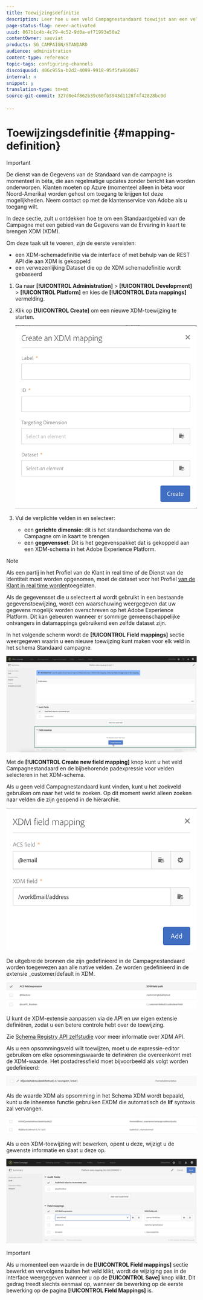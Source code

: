 ```yaml
---
title: Toewijzingsdefinitie
description: Leer hoe u een veld Campagnestandaard toewijst aan een veld Experience Data Model (XDM).
page-status-flag: never-activated
uuid: 867b1c4b-4c79-4c52-9d0a-ef71993e50a2
contentOwner: sauviat
products: SG_CAMPAIGN/STANDARD
audience: administration
content-type: reference
topic-tags: configuring-channels
discoiquuid: 406c955a-b2d2-4099-9918-95f5fa966067
internal: n
snippet: y
translation-type: tm+mt
source-git-commit: 327d0e4f862b39c60fb3943d1128f4f42828bc0d

---
```



# Toewijzingsdefinitie {#mapping-definition}

>[!IMPORTANT]
>
>De dienst van de Gegevens van de Standaard van de campagne is momenteel in bèta, die aan regelmatige updates zonder bericht kan worden onderworpen. Klanten moeten op Azure (momenteel alleen in bèta voor Noord-Amerika) worden gehost om toegang te krijgen tot deze mogelijkheden. Neem contact op met de klantenservice van Adobe als u toegang wilt.

In deze sectie, zult u ontdekken hoe te om een Standaardgebied van de Campagne met een gebied van de Gegevens van de Ervaring in kaart te brengen XDM (XDM).

Om deze taak uit te voeren, zijn de eerste vereisten:

* een XDM-schemadefinitie via de interface of met behulp van de REST API die aan XDM is gekoppeld
* een verwezenlijking Dataset die op de XDM schemadefinitie wordt gebaseerd

1. Ga naar **[!UICONTROL Administration]** > **[!UICONTROL Development]** > **[!UICONTROL Platform]** en kies de **[!UICONTROL Data mappings]** vermelding.

1. Klik op **[!UICONTROL Create]** om een nieuwe XDM-toewijzing te starten.

   ![](assets/aep_createmapping.png)

1. Vul de verplichte velden in en selecteer:

   * een **gerichte dimensie**: dit is het standaardschema van de Campagne om in kaart te brengen
   * een **gegevensset**: Dit is het gegevenspakket dat is gekoppeld aan een XDM-schema in het Adobe Experience Platform.

>[!NOTE]
>
>Als een partij in het Profiel van de Klant in real time of de Dienst van de Identiteit moet worden opgenomen, moet de dataset voor het Profiel [van de Klant in real time worden](https://docs.adobe.com/content/help/en/experience-platform/rtcdp/intro/get-started.html)toegelaten.
>
>Als de gegevensset die u selecteert al wordt gebruikt in een bestaande gegevenstoewijzing, wordt een waarschuwing weergegeven dat uw gegevens mogelijk worden overschreven op het Adobe Experience Platform. Dit kan gebeuren wanneer er sommige gemeenschappelijke ontvangers in datamappings gebruikend een zelfde dataset zijn.

In het volgende scherm wordt de **[!UICONTROL Field mappings]** sectie weergegeven waarin u een nieuwe toewijzing kunt maken voor elk veld in het schema Standaard campagne.

![](assets/aep_fieldmappings.png)

Met de **[!UICONTROL Create new field mapping]** knop kunt u het veld Campagnestandaard en de bijbehorende padexpressie voor velden selecteren in het XDM-schema.

Als u geen veld Campagnestandaard kunt vinden, kunt u het zoekveld gebruiken om naar het veld te zoeken. Op dit moment werkt alleen zoeken naar velden die zijn geopend in de hiërarchie.

![](assets/aep_mapfield.png)

De uitgebreide bronnen die zijn gedefinieerd in de Campagnestandaard worden toegewezen aan alle native velden. Ze worden gedefinieerd in de extensie _customer/default in XDM.

![](assets/aep_fieldscusmapping.png)

U kunt de XDM-extensie aanpassen via de API en uw eigen extensie definiëren, zodat u een betere controle hebt over de toewijzing.

Zie [Schema Registry API zelfstudie](https://docs.adobe.com/content/help/en/experience-platform/xdm/api/getting-started.html) voor meer informatie over XDM API.

Als u een opsommingsveld wilt toewijzen, moet u de expressie-editor gebruiken om elke opsommingswaarde te definiëren die overeenkomt met de XDM-waarde. Het postadressfield moet bijvoorbeeld als volgt worden gedefinieerd:

![](assets/aep_enummapping.png)

Als de waarde XDM als opsomming in het Schema XDM wordt bepaald, kunt u de inheemse functie gebruiken EXDM die automatisch de **lif** syntaxis zal vervangen.

![](assets/aep_enummappingexdm.png)

Als u een XDM-toewijzing wilt bewerken, opent u deze, wijzigt u de gewenste informatie en slaat u deze op.

![](assets/aep_editmapping.png)

>[!IMPORTANT]
>
>Als u momenteel een waarde in de **[!UICONTROL Field mappings]** sectie bewerkt en vervolgens buiten het veld klikt, wordt de wijziging pas in de interface weergegeven wanneer u op de **[!UICONTROL Save]** knop klikt. Dit gedrag treedt slechts eenmaal op, wanneer de bewerking op de eerste bewerking op de pagina **[!UICONTROL Field Mappings]** is.
